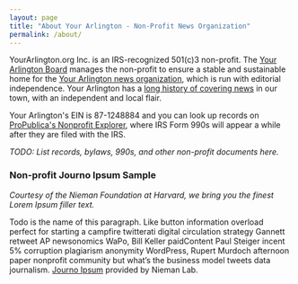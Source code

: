 ```yaml
---
layout: page
title: "About Your Arlington - Non-Profit News Organization"
permalink: /about/
---
```


YourArlington.org Inc. is an IRS-recognized 501(c)3 non-profit.  The [Your Arlington Board](/yourarlington.org/board/) manages the non-profit to ensure a stable and sustainable home for the [Your Arlington news organization](https://yourarlington.com/), which is run with editorial independence.  Your Arlington has a [long history of covering news](/yourarlington.org/history/) in our town, with an independent and local flair.

Your Arlington's EIN is 87-1248884 and you can look up records on [ProPublica's Nonprofit Explorer](https://projects.propublica.org/nonprofits/organizations/871248884), where IRS Form 990s will appear a while after they are filed with the IRS.

*TODO: List records, bylaws, 990s, and other non-profit documents here.*
### Non-profit Journo Ipsum Sample

*Courtesy of the Nieman Foundation at Harvard, we bring you the finest Lorem Ipsum filler text.*

Todo is the name of this paragraph. Like button information overload perfect for starting a campfire twitterati digital circulation strategy Gannett retweet AP newsonomics WaPo, Bill Keller paidContent Paul Steiger incent 5% corruption plagiarism anonymity WordPress, Rupert Murdoch afternoon paper nonprofit community but what’s the business model tweets data journalism.  [Journo Ipsum](https://www.niemanlab.org/2011/09/introducing-journo-ipsum-for-all-your-nonsense-about-the-future-of-news-textual-needs/) provided by Nieman Lab.